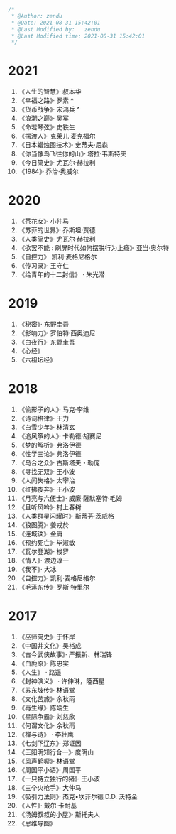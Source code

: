 ```js
/*
 * @Author: zendu 
 * @Date: 2021-08-31 15:42:01 
 * @Last Modified by:   zendu 
 * @Last Modified time: 2021-08-31 15:42:01 
 */
```

# 2021

1. 《人生的智慧》· 叔本华
2. 《幸福之路》· 罗素 ^
3. 《货币战争》· 宋鸿兵 ^
4. 《浪潮之巅》· 吴军 
5. 《命若琴弦》· 史铁生
6. 《摆渡人》· 克莱儿·麦克福尔
7. 《日本蜡烛图技术》· 史蒂夫·尼森
8. 《你当像鸟飞往你的山》· 塔拉·韦斯特夫
9. 《今日简史》· 尤瓦尔·赫拉利
10. 《1984》· 乔治·奥威尔

# 2020

1. 《茶花女》· 小仲马
2. 《苏菲的世界》· 乔斯坦·贾德 
3. 《人类简史》· 尤瓦尔·赫拉利
4. 《欲罢不能 : 刷屏时代如何摆脱行为上瘾》· 亚当·奥尔特
5. 《自控力》 凯利·麦格尼格尔
6. 《传习录》· 王守仁
7. 《给青年的十二封信》 · 朱光潜

# 2019

1. 《秘密》· 东野圭吾 
2. 《影响力》· 罗伯特·西奥迪尼
3. 《白夜行》· 东野圭吾 
4. 《心经》
5. 《六祖坛经》

# 2018

1. 《偷影子的人》· 马克·李维
2. 《诗词格律》· 王力
3. 《白雪少年》· 林清玄
4. 《追风筝的人》· 卡勒德·胡赛尼
5. 《梦的解析》· 弗洛伊德
6. 《性学三论》· 弗洛伊德
7. 《乌合之众》· 古斯塔夫・勒庞
8. 《寻找无双》· 王小波
9. 《人间失格》· 太宰治
10. 《红拂夜奔》· 王小波
11. 《月亮与六便士》· 威廉·薩默塞特·毛姆
12. 《且听风吟》· 村上春树
13. 《人类群星闪耀时》· 斯蒂芬·茨威格
14. 《狼图腾》· 姜戎於
15. 《连城诀》· 金庸
16. 《预约死亡》· 毕淑敏
17. 《瓦尔登湖》· 梭罗
18. 《情人》· 渡边淳一
19. 《我不》· 大冰
20. 《自控力》· 凯利·麦格尼格尔
21. 《毛泽东传》· 罗斯·特里尔



# 2017

1. 《巫师简史》· 于怀岸
2. 《中国井文化》· 吴裕成
3. 《古今武侠故事》· 严振新、林瑞锋
4. 《白鹿原》· 陈忠实
5. 《人生》 · 路遥
6. 《封神演义》 · ‎许仲琳，陸西星
7. 《苏东坡传》· 林语堂
8. 《文化苦旅》· 余秋雨
9. 《再生缘》· 陈端生
10. 《星际争霸》· 刘慈欣
11. 《何谓文化》· 余秋雨
12. 《禅与诗》 · 李壮鹰
13. 《七剑下辽东》· 郑证因
14. 《王阳明知行合一》· 度阴山
15. 《风声鹤唳》· 林语堂
16. 《周国平小语》· 周国平
17. 《一只特立独行的猪》· 王小波
18. 《三个火枪手》· 大仲马
19. 《吸引力法则》· 杰克•坎菲尔德 D.D. 沃特金
20. 《人性》· 戴尔·卡耐基
21. 《汤姆叔叔的小屋》· 斯托夫人
22. 《思维导图》
